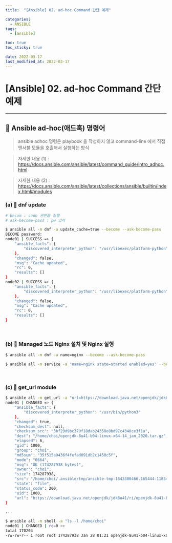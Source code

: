 ```yaml
---
title:  "[Ansible] 02. ad-hoc Command 간단 예제" 

categories:
  - ANSIBLE
tags:
  - [ansible]

toc: true
toc_sticky: true

date: 2022-03-17
last_modified_at: 2022-03-17
---
```

# [Ansible] 02. ad-hoc Command 간단 예제
---

<style>
table {
    font-size: 12pt;
}
table th:first-of-type {
    width: 5%;
}
table th:nth-of-type(2) {
    width: 15%;
}
table th:nth-of-type(3) {
    width: 50%;
}
table th:nth-of-type(4) {
    width: 30%;
}
</style>

## 🔔 Ansible ad-hoc(애드혹) 명령어

> ansible adhoc 명령은 playbook 을 작성하지 않고 command-line 에서 직접 앤서블 모듈을 호출해서 실행하는 방식

> 자세한 내용 (1) : <https://docs.ansible.com/ansible/latest/command_guide/intro_adhoc.html>

> 자세한 내용 (2) : <https://docs.ansible.com/ansible/latest/collections/ansible/builtin/index.html#modules>


### (a) 📜 dnf update

```bash
# becom : sudo 권한을 실행
# ask-become-pass : pw 입력

$ ansible all -m dnf -a update_cache=true --become --ask-become-pass
BECOME password:
node01 | SUCCESS => {
    "ansible_facts": {
        "discovered_interpreter_python": "/usr/libexec/platform-python"
    },
    "changed": false,
    "msg": "Cache updated",
    "rc": 0,
    "results": []
}
node02 | SUCCESS => {
    "ansible_facts": {
        "discovered_interpreter_python": "/usr/libexec/platform-python"
    },
    "changed": false,
    "msg": "Cache updated",
    "rc": 0,
    "results": []
}
```

<br>

### (b) 📜 Managed 노드 Nginx 설치 및 Nginx 실행 

```bash
$ ansible all -m dnf -a name=nginx --become --ask-become-pass

$ ansible all -m service -a "name=nginx state=started enabled=yes" --become --ask-become-pass
```

<br>

### (c) 📜 get_url module

```bash
$ ansible all -m get_url -a "url=https://download.java.net/openjdk/jdk8u41/ri/openjdk-8u41-b04-linux-x64-14_jan_2020.tar.gz dest=/home/choi"
node01 | CHANGED => {
    "ansible_facts": {
        "discovered_interpreter_python": "/usr/bin/python3"
    },
    "changed": true,
    "checksum_dest": null,
    "checksum_src": "3bf29d9bc379f18dab24358e8bd97c4340ce3f1a",
    "dest": "/home/choi/openjdk-8u41-b04-linux-x64-14_jan_2020.tar.gz",
    "elapsed": 6,
    "gid": 1000,
    "group": "choi",
    "md5sum": "35f515e9436f4fefad091db2c1450c5f",
    "mode": "0664",
    "msg": "OK (174287938 bytes)",
    "owner": "choi",
    "size": 174287938,
    "src": "/home/choi/.ansible/tmp/ansible-tmp-1643300466.165444-11834-5022500933289/tmpyct9v784",
    "state": "file",
    "status_code": 200,
    "uid": 1000,
    "url": "https://download.java.net/openjdk/jdk8u41/ri/openjdk-8u41-b04-linux-x64-14_jan_2020.tar.gz"
}

...

$ ansible all -m shell -a "ls -l /home/choi"
node01 | CHANGED | rc=0 >>
total 170204
-rw-rw-r-- 1 root root 174287938 Jan 28 01:21 openjdk-8u41-b04-linux-x64-14_jan_2020.tar.gz
```

<br>